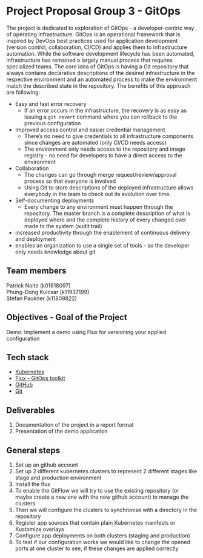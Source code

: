 # Project Proposal Group 3 - GitOps

The project is dedicated to exploration of GitOps - a developer-centric way of operating infrastructure. GitOps is an operational framework that is inspired by DevOps best practices used for application development (version control, collaboration, CI/CD) and applies them to infrastructure automation. While the software development lifecycle has been automated, infrastructure has remained a largely manual process that requires specialized teams. The core idea of GitOps is having a Git repository that always contains declarative descriptions of the desired infrastructure in the respective environment and an automated process to make the environment match the described state in the repository. The benefits of this approach are following:
- Easy and fast error recovery
  - If an error occurs in the infrastructure, the recovery is as easy as issuing a `git revert` command where you can rollback to the previous configuration
- Improved access control and easier credential management
  - There’s no need to give credentials to all infrastructure components since changes are automated (only CI/CD needs access)
  - The environment only needs access to the repository and image registry - no need for developers to have a direct access to the environment
- Collaboration
  - The changes can go through merge request/review/approval process so that everyone is involved
  - Using Git to store descriptions of the deployed infrastructure allows everybody in the team to check out its evolution over time.
- Self-documenting deployments
  - Every change to any environment must happen through the repository. The master branch is a complete description of what is deployed where and the complete history of every changed ever made to the system (audit trail)  
- increased productivity through the enablement of continuous delivery and deployment  
- enables an organization to use a single set of tools - so the developer only needs  knowledge about git

## Team members

Patrick Nolte (k01618097)  
Phung-Dong Kulcsar (k11937199)  
Stefan Paukner (k11808822)  

## Objectives - Goal of the Project

Demo: Implement a demo using Flux for versioning your applied configuration

## Tech stack

* [Kubernetes](https://kubernetes.io/)
* [Flux - GitOps toolkit](https://toolkit.fluxcd.io/)
* [GitHub](https://github.com/)
* [Git](https://git-scm.com/)

## Deliverables

1. Documentation of the project in a report format
2. Presentation of the demo application

## General steps

1. Set up an github account
2. Set up 2 different kubernetes clusters to represent 2 different stages like stage and production environment
3. Install the flux 
4. To enable the GitFlow we will try to use the existing repository (or maybe create a new one with the new github account) to manage the clusters
5. Then we will configure the clusters to synchronise with a directory in the repository
6. Register app sources that contain plain Kubernetes manifests or Kustomize overlays
7. Configure app deployments on both clusters (staging and production)
8. To test if our configuration works we would like to change the opened ports at one cluster to see, if these changes are applied correctly

